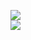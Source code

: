 [![](https://img.shields.io/badge/Made%20With-Github%20Spray-lightgrey.svg?style=for-the-badge&logo=github)](https://github.com/Annihil/github-spray#26862)  
[![](https://i.imgur.com/2DrTn0Z.gif)](https://github.com/Annihil/github-spray)